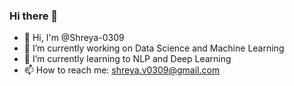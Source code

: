 ### Hi there 👋
- 👋 Hi, I'm @Shreya-0309
- 🔭 I’m currently working on Data Science and Machine Learning
- 🌱 I’m currently learning to NLP and Deep Learning
- 📫 How to reach me: shreya.v0309@gmail.com

